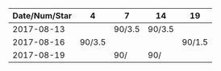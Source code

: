 Date/Num/Star   | 4      | 7      | 14     | 19     |
----------------|--------|--------|--------|--------|
2017-08-13      |        | 90/3.5 | 90/3.5 |        |
2017-08-16      | 90/3.5 |        |        | 90/1.5 |
2017-08-19      |        | 90/    | 90/    |        |
